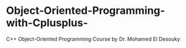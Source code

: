 # Object-Oriented-Programming-with-Cplusplus-
C++ Object-Oriented Programming Course by Dr. Mohamed El Desouky
